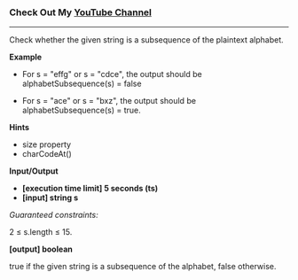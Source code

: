 ### Check Out My [YouTube Channel](https://www.YouTube.com/CodingTutorials360)

---
Check whether the given string is a subsequence of the plaintext alphabet.

**Example**

- For s = "effg" or s = "cdce", the output should be
alphabetSubsequence(s) = false

- For s = "ace" or s = "bxz", the output should be
alphabetSubsequence(s) = true.

**Hints**
-   size property
-   charCodeAt()

**Input/Output**

- **[execution time limit] 5 seconds (ts)**
- **[input] string s**

*Guaranteed constraints:*

2 ≤ s.length ≤ 15.

**[output] boolean**

true if the given string is a subsequence of the alphabet, false otherwise.
